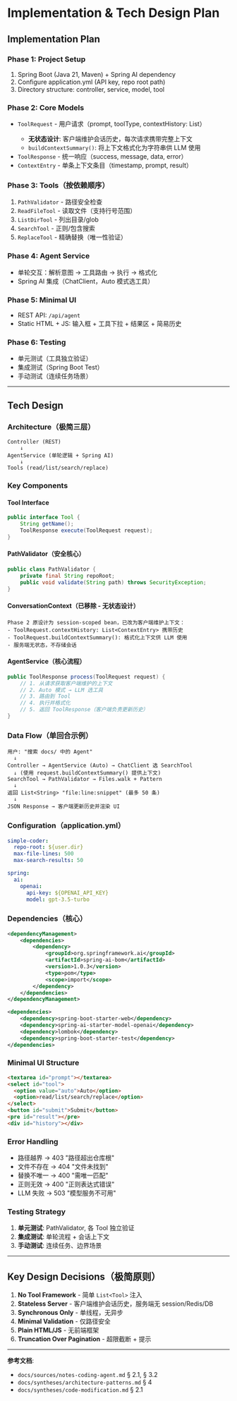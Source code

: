 # Implementation & Tech Design Plan

## Implementation Plan

### Phase 1: Project Setup
1. Spring Boot (Java 21, Maven) + Spring AI dependency
2. Configure application.yml (API key, repo root path)
3. Directory structure: controller, service, model, tool

### Phase 2: Core Models
- `ToolRequest` - 用户请求（prompt, toolType, contextHistory: List<ContextEntry>）
  - **无状态设计**: 客户端维护会话历史，每次请求携带完整上下文
  - `buildContextSummary()`: 将上下文格式化为字符串供 LLM 使用
- `ToolResponse` - 统一响应（success, message, data, error）
- `ContextEntry` - 单条上下文条目（timestamp, prompt, result）

### Phase 3: Tools（按依赖顺序）
1. `PathValidator` - 路径安全检查
2. `ReadFileTool` - 读取文件（支持行号范围）
3. `ListDirTool` - 列出目录/glob
4. `SearchTool` - 正则/包含搜索
5. `ReplaceTool` - 精确替换（唯一性验证）

### Phase 4: Agent Service
- 单轮交互：解析意图 → 工具路由 → 执行 → 格式化
- Spring AI 集成（ChatClient，Auto 模式选工具）

### Phase 5: Minimal UI
- REST API: `/api/agent`
- Static HTML + JS: 输入框 + 工具下拉 + 结果区 + 简易历史

### Phase 6: Testing
- 单元测试（工具独立验证）
- 集成测试（Spring Boot Test）
- 手动测试（连续任务场景）

---

## Tech Design

### Architecture（极简三层）
```
Controller (REST)
    ↓
AgentService (单轮逻辑 + Spring AI)
    ↓
Tools (read/list/search/replace)
```

### Key Components

#### Tool Interface
```java
public interface Tool {
    String getName();
    ToolResponse execute(ToolRequest request);
}
```

#### PathValidator（安全核心）
```java
public class PathValidator {
    private final String repoRoot;
    public void validate(String path) throws SecurityException;
}
```

#### ConversationContext（已移除 - 无状态设计）
```
Phase 2 原设计为 session-scoped bean，已改为客户端维护上下文：
- ToolRequest.contextHistory: List<ContextEntry> 携带历史
- ToolRequest.buildContextSummary(): 格式化上下文供 LLM 使用
- 服务端无状态，不存储会话
```

#### AgentService（核心流程）
```java
public ToolResponse process(ToolRequest request) {
    // 1. 从请求获取客户端维护的上下文
    // 2. Auto 模式 → LLM 选工具
    // 3. 路由到 Tool
    // 4. 执行并格式化
    // 5. 返回 ToolResponse（客户端负责更新历史）
}
```

### Data Flow（单回合示例）
```
用户: "搜索 docs/ 中的 Agent"
  ↓
Controller → AgentService (Auto) → ChatClient 选 SearchTool
  ↓ (使用 request.buildContextSummary() 提供上下文)
SearchTool → PathValidator → Files.walk + Pattern
  ↓
返回 List<String> "file:line:snippet" (最多 50 条)
  ↓
JSON Response → 客户端更新历史并渲染 UI
```

### Configuration（application.yml）
```yaml
simple-coder:
  repo-root: ${user.dir}
  max-file-lines: 500
  max-search-results: 50

spring:
  ai:
    openai:
      api-key: ${OPENAI_API_KEY}
      model: gpt-3.5-turbo
```

### Dependencies（核心）
```xml
<dependencyManagement>
    <dependencies>
        <dependency>
            <groupId>org.springframework.ai</groupId>
            <artifactId>spring-ai-bom</artifactId>
            <version>1.0.3</version>
            <type>pom</type>
            <scope>import</scope>
        </dependency>
    </dependencies>
</dependencyManagement>

<dependencies>
    <dependency>spring-boot-starter-web</dependency>
    <dependency>spring-ai-starter-model-openai</dependency>
    <dependency>lombok</dependency>
    <dependency>spring-boot-starter-test</dependency>
</dependencies>
```

### Minimal UI Structure
```html
<textarea id="prompt"></textarea>
<select id="tool">
  <option value="auto">Auto</option>
  <option>read/list/search/replace</option>
</select>
<button id="submit">Submit</button>
<pre id="result"></pre>
<div id="history"></div>
```

### Error Handling
- 路径越界 → 403 "路径超出仓库根"
- 文件不存在 → 404 "文件未找到"
- 替换不唯一 → 400 "需唯一匹配"
- 正则无效 → 400 "正则表达式错误"
- LLM 失败 → 503 "模型服务不可用"

### Testing Strategy
1. **单元测试**: PathValidator, 各 Tool 独立验证
2. **集成测试**: 单轮流程 + 会话上下文
3. **手动测试**: 连续任务、边界场景

---

## Key Design Decisions（极简原则）

1. **No Tool Framework** - 简单 `List<Tool>` 注入
2. **Stateless Server** - 客户端维护会话历史，服务端无 session/Redis/DB
3. **Synchronous Only** - 单线程，无异步
4. **Minimal Validation** - 仅路径安全
5. **Plain HTML/JS** - 无前端框架
6. **Truncation Over Pagination** - 超限截断 + 提示

---

**参考文档**:
- `docs/sources/notes-coding-agent.md` § 2.1, § 3.2
- `docs/syntheses/architecture-patterns.md` § 4
- `docs/syntheses/code-modification.md` § 2.1

